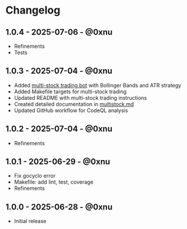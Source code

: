 # Changelog

## 1.0.4 - 2025-07-06 - @0xnu
* Refinements
* Tests

## 1.0.3 - 2025-07-04 - @0xnu
* Added [multi-stock trading bot](./cmd/demo/multistock.go) with Bollinger Bands and ATR strategy
* Added Makefile targets for multi-stock trading
* Updated README with multi-stock trading instructions
* Created detailed documentation in [multistock.md](./cmd/demo/multistock.md)
* Updated GitHub workflow for CodeQL analysis

## 1.0.2 - 2025-07-04 - @0xnu
* Refinements

## 1.0.1 - 2025-06-29 - @0xnu
* Fix gocyclo error
* Makefile: add lint, test, coverage
* Refinements

## 1.0.0 - 2025-06-28 - @0xnu
* Initial release
